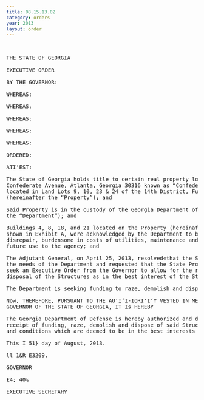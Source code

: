 ```yaml
---
title: 08.15.13.02
category: orders
year: 2013
layout: order
---
```


<pre> 

THE STATE OF GEORGIA

EXECUTIVE ORDER

BY THE GOVERNOR:

WHEREAS:

WHEREAS:

WHEREAS:

WHEREAS:

WHEREAS:

ORDERED:

ATI'EST:

The State of Georgia holds title to certain real property located at 935 East
Confederate Avenue, Atlanta, Georgia 30316 known as “Confederate Avenue”
located in Land Lots 9, 10, 23 & 24 of the 14th District, Fulton County, Georgia
(hereinafter the “Property”); and

Said Property is in the custody of the Georgia Department of Defense (hereinafter
the “Department”); and

Buildings 4, 8, 18, and 21 located on the Property (hereinafter the “Structures”), as
shown in Exhibit A, were acknowledged by the Department to be abandoned, in
disrepair, burdensome in costs of utilities, maintenance and upkeep, and of no
future use to the agency; and

The Adjutant General, on April 25, 2013, resolved«that the Structures are surplus to
the needs of the Department and requested that the State Properties Commission
seek an Executive Order from the Governor to allow for the razing, demolition, and
disposal of the Structures as in the best interest of the State of Georgia; and

The Department is seeking funding to raze, demolish and dispose of said Structures.

Now, THEREFORE, PURSUANT TO THE AU'I‘I-IORI'I‘Y VESTED IN ME AS
GOVERNOR OF THE STATE OF GEORGIA, IT Is HEREBY

The Georgia Department of Defense is hereby authorized and directed to, upon
receipt of funding, raze, demolish and dispose of said Structures under the terms
and conditions which are deemed to be in the best interests of the State of Georgia.

This I 51} day of August, 2013.

ll 1&R E3209.

GOVERNOR

£4; 40%

EXECUTIVE SECRETARY

</pre>
